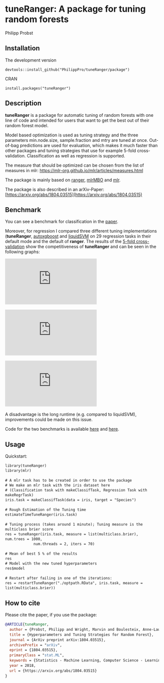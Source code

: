 
# tuneRanger: A package for tuning random forests

Philipp Probst

## Installation
The development version

    devtools::install_github("PhilippPro/tuneRanger/package")
    
 CRAN

    install.packages("tuneRanger")

## Description
**tuneRanger** is a package for automatic tuning of random forests with one line of code and intended for users that want to get the best out of their random forest model. 

Model based optimization is used as tuning strategy and the three parameters min.node.size, sample.fraction and mtry are tuned at once. Out-of-bag predictions are used for evaluation, which makes it much faster than other packages and tuning strategies that use for example 5-fold cross-validation. Classification as well as regression is supported. 

The measure that should be optimized can be chosen from the list of measures in mlr: https://mlr-org.github.io/mlr/articles/measures.html

The package is mainly based on [ranger](https://github.com/imbs-hl/ranger), [mlrMBO](https://mlrmbo.mlr-org.com/) and [mlr](https://github.com/mlr-org/mlr/#-machine-learning-in-r). 

The package is also described in an arXiv-Paper: [https://arxiv.org/abs/1804.03515](https://arxiv.org/abs/1804.03515)

## Benchmark
You can see a benchmark for classification in the [paper](https://arxiv.org/abs/1804.03515). 

Moreover, for regression I compared three different tuning implementations (**tuneRanger**, [autoxgboost](https://github.com/ja-thomas/autoxgboost) and [liquidSVM](https://github.com/liquidSVM/liquidSVM) on 29 regression tasks in their default mode and the default of **ranger**. 
The results of the [5-fold cross-validation](https://github.com/PhilippPro/tuneRanger/blob/master/benchmark/benchmark_regression.R) show the competitiveness of **tuneRanger** and can be seen in the following graphs:

![R-Squared](https://github.com/PhilippPro/tuneRanger/blob/master/benchmark/figure/rsq_results.pdf)

![Spearmans-Rho](https://github.com/PhilippPro/tuneRanger/blob/master/benchmark/figure/spearman_results.pdf)

![Training time](https://github.com/PhilippPro/tuneRanger/blob/master/benchmark/figure/time_results.pdf)

A disadvantage is the long runtime (e.g. compared to liquidSVM), improvements could be made on this issue.
    
Code for the two benchmarks is available [here](https://github.com/PhilippPro/tuneRanger/blob/master/benchmark/benchmark.R) and [here](https://github.com/PhilippPro/tuneRanger/blob/master/benchmark/benchmark_regression.R).

## Usage
Quickstart:

    library(tuneRanger)
    library(mlr)

    # A mlr task has to be created in order to use the package
    # We make an mlr task with the iris dataset here 
    # (Classification task with makeClassifTask, Regression Task with makeRegrTask)
    iris.task = makeClassifTask(data = iris, target = "Species")
    
    # Rough Estimation of the Tuning time
    estimateTimeTuneRanger(iris.task)

    # Tuning process (takes around 1 minute); Tuning measure is the multiclass brier score
    res = tuneRanger(iris.task, measure = list(multiclass.brier), num.trees = 1000, 
                 num.threads = 2, iters = 70)
 
    # Mean of best 5 % of the results
    res
    # Model with the new tuned hyperparameters
    res$model

    # Restart after failing in one of the iterations:
    res = restartTuneRanger("./optpath.RData", iris.task, measure = list(multiclass.brier))

## How to cite
Please cite the paper, if you use the package:

```bibtex
@ARTICLE{tuneRanger,
  author = {Probst, Philipp and Wright, Marvin and Boulesteix, Anne-Laure}, 
  title = {Hyperparameters and Tuning Strategies for Random Forest},
  journal = {ArXiv preprint arXiv:1804.03515},
  archivePrefix = "arXiv",
  eprint = {1804.03515},
  primaryClass = "stat.ML",
  keywords = {Statistics - Machine Learning, Computer Science - Learning},
  year = 2018,
  url = {https://arxiv.org/abs/1804.03515}
}
```
